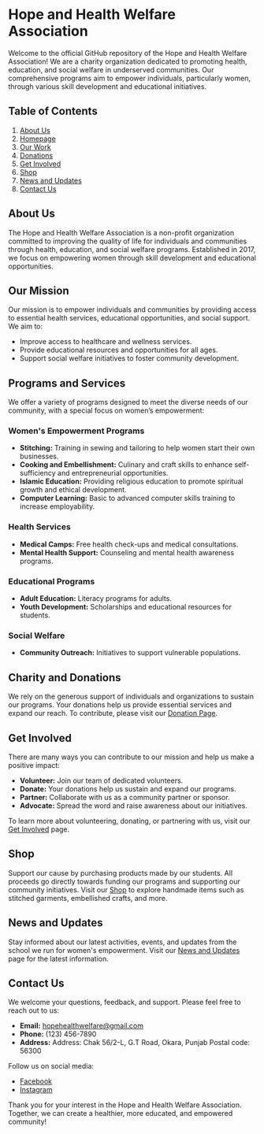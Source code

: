 # Hope and Health Welfare Association

Welcome to the official GitHub repository of the Hope and Health Welfare Association! We are a charity organization dedicated to promoting health, education, and social welfare in underserved communities. Our comprehensive programs aim to empower individuals, particularly women, through various skill development and educational initiatives.

## Table of Contents

1. [About Us](#about-us)
2. [Homepage](#our-mission)
3. [Our Work](#programs-and-services)
4. [Donations](#charity-and-donations)
5. [Get Involved](#get-involved)
6. [Shop](#shop)
7. [News and Updates](#news-and-updates)
8. [Contact Us](#contact-us)

## About Us

The Hope and Health Welfare Association is a non-profit organization committed to improving the quality of life for individuals and communities through health, education, and social welfare programs. Established in 2017, we focus on empowering women through skill development and educational opportunities.

## Our Mission

Our mission is to empower individuals and communities by providing access to essential health services, educational opportunities, and social support. We aim to:

- Improve access to healthcare and wellness services.
- Provide educational resources and opportunities for all ages.
- Support social welfare initiatives to foster community development.

## Programs and Services

We offer a variety of programs designed to meet the diverse needs of our community, with a special focus on women’s empowerment:

### Women's Empowerment Programs
- **Stitching:** Training in sewing and tailoring to help women start their own businesses.
- **Cooking and Embellishment:** Culinary and craft skills to enhance self-sufficiency and entrepreneurial opportunities.
- **Islamic Education:** Providing religious education to promote spiritual growth and ethical development.
- **Computer Learning:** Basic to advanced computer skills training to increase employability.

### Health Services
- **Medical Camps:** Free health check-ups and medical consultations.
- **Mental Health Support:** Counseling and mental health awareness programs.

### Educational Programs
- **Adult Education:** Literacy programs for adults.
- **Youth Development:** Scholarships and educational resources for students.

### Social Welfare
- **Community Outreach:** Initiatives to support vulnerable populations.

## Charity and Donations

We rely on the generous support of individuals and organizations to sustain our programs. Your donations help us provide essential services and expand our reach. To contribute, please visit our [Donation Page](https://sanakhuram.github.io/hope-health-welfare-associations/contact.html).

## Get Involved

There are many ways you can contribute to our mission and help us make a positive impact:

- **Volunteer:** Join our team of dedicated volunteers.
- **Donate:** Your donations help us sustain and expand our programs.
- **Partner:** Collaborate with us as a community partner or sponsor.
- **Advocate:** Spread the word and raise awareness about our initiatives.

To learn more about volunteering, donating, or partnering with us, visit our [Get Involved](https://sanakhuram.github.io/hope-health-welfare-associations/contact.html.html) page.

## Shop

Support our cause by purchasing products made by our students. All proceeds go directly towards funding our programs and supporting our community initiatives. Visit our [Shop](https://sanakhuram.github.io/hope-health-welfare-associations/stitchbox.html) to explore handmade items such as stitched garments, embellished crafts, and more.

## News and Updates

Stay informed about our latest activities, events, and updates from the school we run for women's empowerment. Visit our [News and Updates](https://sanakhuram.github.io/hope-health-welfare-associations/contact.html) page for the latest information.

## Contact Us

We welcome your questions, feedback, and support. Please feel free to reach out to us:

- **Email:** hopehealthwelfare@gmail.com
- **Phone:** (123) 456-7890
- **Address:** Address: Chak 56/2-L, G.T Road, Okara, Punjab
Postal code: 56300

Follow us on social media:
- [Facebook](https://www.facebook.com/hopehealthwelfare)
- [Instagram](https://instagram.com/hopehealthwelfare)

Thank you for your interest in the Hope and Health Welfare Association. Together, we can create a healthier, more educated, and empowered community!


